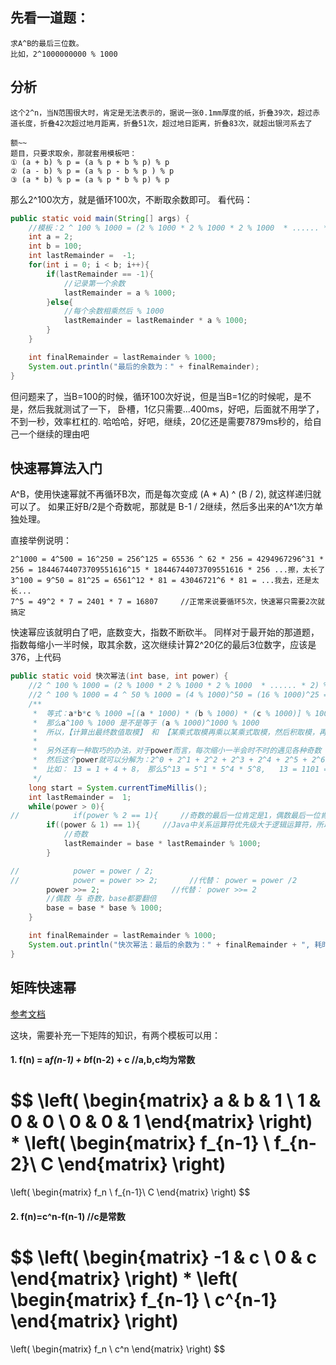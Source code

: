## 先看一道题：
```
求A^B的最后三位数。
比如，2^1000000000 % 1000
```

## 分析
```
这个2^n，当N范围很大时，肯定是无法表示的，据说一张0.1mm厚度的纸，折叠39次，超过赤道长度，折叠42次超过地月距离，折叠51次，超过地日距离，折叠83次，就超出银河系去了

额~~
题目，只要求取余，那就套用模板吧：
① (a + b) % p = (a % p + b % p) % p
② (a - b) % p = (a % p - b % p ) % p
③ (a * b) % p = (a % p * b % p) % p 
```
那么2^100次方，就是循环100次，不断取余数即可。 看代码：
```java
public static void main(String[] args) {
    //模板：2 ^ 100 % 1000 = (2 % 1000 * 2 % 1000 * 2 % 1000  * ...... * 2) % 1000
    int a = 2;
    int b = 100;
    int lastRemainder =  -1;
    for(int i = 0; i < b; i++){
        if(lastRemainder == -1){
            //记录第一个余数
            lastRemainder = a % 1000;
        }else{
            //每个余数相乘然后 % 1000
            lastRemainder = lastRemainder * a % 1000;
        }
    }

    int finalRemainder = lastRemainder % 1000;
    System.out.println("最后的余数为：" + finalRemainder);
}
```
但问题来了，当B=100的时候，循环100次好说，但是当B=1亿的时候呢，是不是，然后我就测试了一下，
卧槽，1亿只需要...400ms，好吧，后面就不用学了，不到一秒，效率杠杠的. 
哈哈哈，好吧，继续，20亿还是需要7879ms秒的，给自己一个继续的理由吧

## 快速幂算法入门
A^B，使用快速幂就不再循环B次，而是每次变成 (A * A) ^ (B / 2), 就这样递归就可以了。
如果正好B/2是个奇数呢，那就是 B-1 / 2继续，然后多出来的A^1次方单独处理。

直接举例说明：
```
2^1000 = 4^500 = 16^250 = 256^125 = 65536 ^ 62 * 256 = 4294967296^31 * 256 = 18446744073709551616^15 * 18446744073709551616 * 256 ...擦，太长了
3^100 = 9^50 = 81^25 = 6561^12 * 81 = 43046721^6 * 81 = ...我去，还是太长...
7^5 = 49^2 * 7 = 2401 * 7 = 16807     //正常来说要循环5次，快速幂只需要2次就搞定
```
快速幂应该就明白了吧，底数变大，指数不断砍半。
同样对于最开始的那道题，指数每缩小一半时候，取其余数，这次继续计算2^20亿的最后3位数字，应该是376，上代码
```java
public static void 快次幂法(int base, int power) {
    //2 ^ 100 % 1000 = (2 % 1000 * 2 % 1000 * 2 % 1000  * ...... * 2) % 1000
    //2 ^ 100 % 1000 = 4 ^ 50 % 1000 = (4 % 1000)^50 = (16 % 1000)^25 = (256 % 1000)^12 * 16 % 1000
    /**
     *  等式：a*b*c % 1000 =[(a * 1000) * (b % 1000) * (c % 1000)] % 1000， 这个应该没问题吧
     *  那么a^100 % 1000 是不是等于 (a % 1000)^1000 % 1000
     *  所以，【计算出最终数值取模】 和 【某乘式取模再乘以某乘式取模，然后积取模，再乘以另外的某模式取模，乘积再取模... 最终取模】值是一样的
     *
     *  另外还有一种取巧的办法，对于power而言，每次缩小一半会时不时的遇见各种奇数
     *  然后这个power就可以分解为：2^0 + 2^1 + 2^2 + 2^3 + 2^4 + 2^5 + 2^6 + 2^7 + .... 这种格式
     *  比如： 13 = 1 + 4 + 8， 那么5^13 = 5^1 * 5^4 * 5^8,   13 = 1101 = (8,4,2,1) 这种格式
     */
    long start = System.currentTimeMillis();
    int lastRemainder =  1;
    while(power > 0){
//            if(power % 2 == 1){     //奇数的最后一位肯定是1，偶数最后一位肯定是0，所以直接跟1进行按位与，结果为1表示奇数，否则就是偶数
        if((power & 1) == 1){     //Java中关系运算符优先级大于逻辑运算符，所以==的优先级高于&，一定要注意加括号，否则会报错
            //奇数
            lastRemainder = base * lastRemainder % 1000;
        }

//            power = power / 2;
//            power = power >> 2;       //代替： power = power /2
        power >>= 2;                //代替： power >>= 2
        //偶数 与 奇数，base都要翻倍
        base = base * base % 1000;
    }

    int finalRemainder = lastRemainder % 1000;
    System.out.println("快次幂法：最后的余数为：" + finalRemainder + ", 耗时：" + (System.currentTimeMillis() - start) + "毫秒");
}
```

## 矩阵快速幂
[参考文档](https://blog.csdn.net/qq_40061421/article/details/82625338?utm_medium=distribute.pc_relevant.none-task-blog-BlogCommendFromMachineLearnPai2-3.channel_param&depth_1-utm_source=distribute.pc_relevant.none-task-blog-BlogCommendFromMachineLearnPai2-3.channel_param)

这块，需要补充一下矩阵的知识，有两个模板可以用：
#### 1. f(n) = a*f(n-1) + b*f(n-2) + c    //a,b,c均为常数

$$
\left(
	\begin{matrix} 
		a & b & 1 \\
		1 & 0 & 0 \\
		0 & 0 & 1
	\end{matrix}
\right)
*
\left(
	\begin{matrix} 
		f_{n-1} \\
		f_{n-2}\\
		C
	\end{matrix}
\right)
=
\left(
	\begin{matrix} 
		f_n \\
		f_{n-1}\\
		C
	\end{matrix}
\right)
$$

#### 2. f(n)=c^n-f(n-1)    //c是常数

$$
\left(
	\begin{matrix} 
		-1 & c \\
		0 & c
	\end{matrix}
\right)
*
\left(
	\begin{matrix} 
		f_{n-1} \\
		c^{n-1}
	\end{matrix}
\right)
=
\left(
	\begin{matrix} 
		f_n \\
		c^n
	\end{matrix}
\right)
$$




